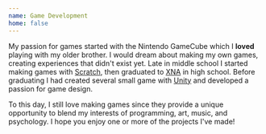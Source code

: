 ```yaml
---
name: Game Development
home: false
---
```


My passion for games started with the Nintendo GameCube which I **loved** playing with my older brother. I would dream about making my own games, creating experiences that didn't exist yet. Late in middle school I started making games with [Scratch](https://scratch.mit.edu/), then graduated to [XNA](https://en.wikipedia.org/wiki/Microsoft_XNA) in high school. Before graduating I had created several small game with [Unity](https://unity.com/) and developed a passion for game design.

To this day, I still love making games since they provide a unique opportunity to blend my interests of programming, art, music, and psychology. I hope you enjoy one or more of the projects I've made!